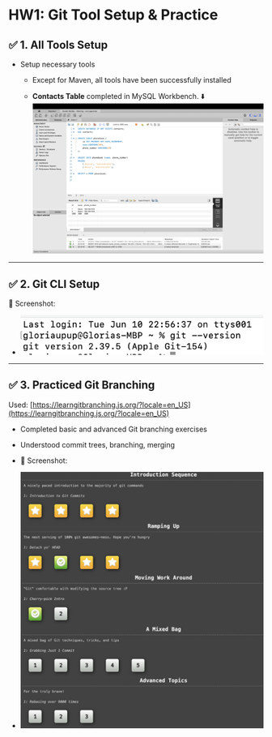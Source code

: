 # HW1: Git Tool Setup & Practice

## ✅ 1. All Tools Setup

- Setup necessary tools
  - Except for Maven, all tools have been successfully installed

  - **Contacts Table** completed in MySQL Workbench. ⬇️
  ![SQL](./hw1sql.png)

---

## ✅ 2. Git CLI Setup
📸 Screenshot: 
- ![gitCliSetUp.png](gitCliSetUp.png)
---

## ✅ 3. Practiced Git Branching

Used: [https://learngitbranching.js.org/?locale=en_US](https://learngitbranching.js.org/?locale=en_US)

- Completed basic and advanced Git branching exercises
- Understood commit trees, branching, merging

- 📸 Screenshot:
- ![Git Branching Practice](./gitGuide.png)
